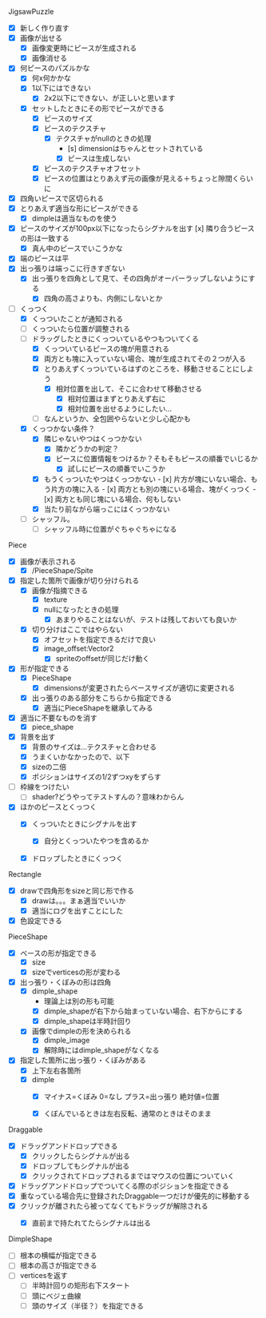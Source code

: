 JigsawPuzzle
- [x] 新しく作り直す
- [x] 画像が出せる
  - [x] 画像変更時にピースが生成される
  - [x] 画像消せる
- [x] 何ピースのパズルかな
  - [x] 何x何かかな
  - [x] 1以下にはできない
    - [x] 2x2以下にできない、が正しいと思います
  - [x] セットしたときにその形でピースができる
    - [x] ピースのサイズ
    - [x] ピースのテクスチャ
      - [x] テクスチャがnullのときの処理
        - [s] dimensionはちゃんとセットされている
        - [x] ピースは生成しない
    - [x] ピースのテクスチャオフセット
    - [x] ピースの位置はとりあえず元の画像が見える＋ちょっと隙間くらいに
- [x] 四角いピースで区切られる
- [x] とりあえず適当な形にピースができる
  - [x] dimpleは適当なものを使う
- [x] ピースのサイズが100px以下になったらシグナルを出す
  [x] 隣り合うピースの形は一致する
  - [x] 真ん中のピースでいこうかな
- [x] 端のピースは平
- [x] 出っ張りは端っこに行きすぎない
    - [x] 出っ張りを四角として見て、その四角がオーバーラップしないようにする
        - [x] 四角の高さよりも、内側にしないとか
- [ ] くっつく
    - [x] くっついたことが通知される
    - [ ] くっついたら位置が調整される
    - [ ] ドラッグしたときにくっついているやつもついてくる
      - [x] くっついているピースの塊が用意される
      - [x] 両方とも塊に入っていない場合、塊が生成されてその２つが入る
      - [x] とりあえずくっついているはずのところを、移動させることにしよう
        - [x] 相対位置を出して、そこに合わせて移動させる
          - [x] 相対位置はまずとりあえず右に
          - [x] 相対位置を出せるようにしたい…
      - [ ] なんというか、全包囲やらないと少し心配かも

  - [x] くっつかない条件？
    - [x] 隣じゃないやつはくっつかない
      - [x] 隣かどうかの判定？
      - [x] ピースに位置情報をつけるか？そもそもピースの順番でいじるか
        - [x] 試しにピースの順番でいこうか
    - [x] もうくっついたやつはくっつかない
            - [x] 片方が塊にいない場合、もう片方の塊に入る
            - [x] 両方とも別の塊にいる場合、塊がくっつく
            - [x] 両方とも同じ塊にいる場合、何もしない
    - [x] 当たり前ながら端っこにはくっつかない
  - [ ] シャッフル。
    - [ ] シャッフル時に位置がぐちゃぐちゃになる

Piece
- [x] 画像が表示される
  - [x] /PieceShape/Spite
- [x] 指定した箇所で画像が切り分けられる
  - [x] 画像が指摘できる
    - [x] texture
    - [x] nullになったときの処理
      - [x] あまりやることはないが、テストは残しておいても良いか
  - [x] 切り分けはここではやらない
    - [x] オフセットを指定できるだけで良い
    - [x] image_offset:Vector2
      - [x] spriteのoffsetが同じだけ動く
- [x] 形が指定できる
  - [x] PieceShape
    - [x] dimensionsが変更されたらベースサイズが適切に変更される
  - [x] 出っ張りのある部分をこちらから指定できる
    - [x] 適当にPieceShapeを継承してみる
- [x] 適当に不要なものを消す
  - [x] piece_shape
- [x] 背景を出す
  - [x] 背景のサイズは…テクスチャと合わせる
  - [x] うまくいかなかったので、以下
  - [x] sizeの二倍
  - [x] ポジションはサイズの1/2ずつxyをずらす
- [ ] 枠線をつけたい
  - [ ] shader?どうやってテストすんの？意味わからん
- [x] ほかのピースとくっつく
  - [x] くっついたときにシグナルを出す
    - [x] 自分とくっついたやつを含めるか
  - [x] ドロップしたときにくっつく



Rectangle
- [x] drawで四角形をsizeと同じ形で作る
  - [x] drawは。。。まぁ適当でいいか
  - [x] 適当にログを出すことにした
- [x] 色設定できる

PieceShape
- [x] ベースの形が指定できる
  - [x] size
  - [x] sizeでverticesの形が変わる
- [x] 出っ張り・くぼみの形は四角
  - [x] dimple_shape
    - 理論上は別の形も可能
    - [x] dimple_shapeが右下から始まっていない場合、右下からにする
    - [x] dimple_shapeは半時計回り
  - [x] 画像でdimpleの形を決められる
    - [x] dimple_image
    - [x] 解除時にはdimple_shapeがなくなる
- [x] 指定した箇所に出っ張り・くぼみがある
  - [x] 上下左右各箇所
  - [x] dimple
    - [x] マイナス=くぼみ 0=なし プラス=出っ張り 絶対値=位置
    - [x] くぼんでいるときは左右反転、通常のときはそのまま


Draggable
- [x] ドラッグアンドドロップできる
  - [x] クリックしたらシグナルが出る
  - [x] ドロップしてもシグナルが出る
  - [x] クリックされてドロップされるまではマウスの位置についていく
- [x] ドラッグアンドドロップでついてくる際のポジションを指定できる
- [x] 重なっている場合先に登録されたDraggable一つだけが優先的に移動する
- [x] クリックが離されたら被ってなくてもドラッグが解除される
  - [x] 直前まで持たれてたらシグナルは出る



DimpleShape
- [ ] 根本の横幅が指定できる
- [ ] 根本の高さが指定できる
- [ ] verticesを返す
  - [ ] 半時計回りの矩形右下スタート
  - [ ] 頭にベジェ曲線
  - [ ] 頭のサイズ（半径？）を指定できる
